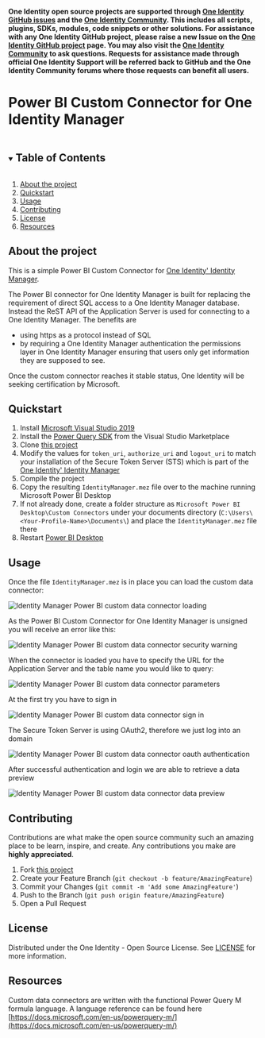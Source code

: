 **One Identity open source projects are supported through [One Identity GitHub issues](https://github.com/OneIdentity/IdentityManager.PowerBI/issues) and the [One Identity Community](https://www.oneidentity.com/community/). This includes all scripts, plugins, SDKs, modules, code snippets or other solutions. For assistance with any One Identity GitHub project, please raise a new Issue on the [One Identity GitHub project](https://github.com/OneIdentity/IdentityManager.PowerBI/issues) page. You may also visit the [One Identity Community](https://www.oneidentity.com/community/) to ask questions.  Requests for assistance made through official One Identity Support will be referred back to GitHub and the One Identity Community forums where those requests can benefit all users.**

# Power BI Custom Connector for One Identity Manager

<!-- TABLE OF CONTENTS -->
<details open="open">
  <summary><h2 style="display: inline-block">Table of Contents</h2></summary>
  <ol>
    <li><a href="#about-the-project">About the project</a></li>
    <li><a href="#quickstart">Quickstart</a></li>    
    <li><a href="#usage">Usage</a></li>
    <li><a href="#contributing">Contributing</a></li>
    <li><a href="#license">License</a></li>
    <li><a href="#resources">Resources</a></li>
  </ol>
</details>

<!-- ABOUT THE PROJECT -->
## About the project

This is a simple Power BI Custom Connector for [One Identity' Identity Manager](https://www.oneidentity.com/products/identity-manager/).

The Power BI connector for One Identity Manager is built for replacing the requirement of direct SQL access to a One Identity Manager database. Instead the ReST API of the Application Server is used for connecting to a One Identity Manager. The benefits are
  - using https as a protocol instead of SQL
  - by requiring a One Identity Manager authentication the permissions layer in One Identity Manager ensuring that users only get information they are supposed to see.

Once the custom connector reaches it stable status, One Identity will be seeking certification by Microsoft.

<!-- GETTING STARTED -->
## Quickstart

1. Install [Microsoft Visual Studio 2019](https://visualstudio.microsoft.com/vs/)
2. Install the [Power Query SDK](https://aka.ms/powerquerysdk) from the Visual Studio Marketplace
3. Clone [this project](https://github.com/OneIdentity/IdentityManager.PowerBI)
4. Modify the values for `token_uri`, `authorize_uri` and `logout_uri` to match your installation of the Secure Token Server (STS) which is part of the [One Identity' Identity Manager](https://www.oneidentity.com/products/identity-manager/)
5. Compile the project
6. Copy the resulting `IdentityManager.mez` file over to the machine running Microsoft Power BI Desktop
7. If not already done, create a folder structure as `Microsoft Power BI Desktop\Custom Connectors` under your documents directory (`C:\Users\<Your-Profile-Name>\Documents\`) and place the `IdentityManager.mez` file there
8. Restart [Power BI Desktop](https://powerbi.microsoft.com/en-us/)

<!-- USAGE EXAMPLES -->
## Usage

Once the file `IdentityManager.mez` is in place you can load the custom data connector:

![Identity Manager Power BI custom data connector loading](img/identity_manager_power_bi-_custom_data_connector_selection.png)

As the Power BI Custom Connector for One Identity Manager is unsigned you will receive an error like this:

![Identity Manager Power BI custom data connector security warning](img/identity_manager_power_bi-_custom_data_connector_security_warning.png)

When the connector is loaded you have to specify the URL for the Application Server and the table name you would like to query:

![Identity Manager Power BI custom data connector parameters](img/identity_manager_power_bi-_custom_data_connector_parameter.png)

At the first try you have to sign in

![Identity Manager Power BI custom data connector sign in](img/identity_manager_power_bi-_custom_data_sign_in.png)

The Secure Token Server is using OAuth2, therefore we just log into an domain

![Identity Manager Power BI custom data connector oauth authentication](img/identity_manager_power_bi-_custom_data_connector_oauth.png)

After successful authentication and login we are able to retrieve a data preview

![Identity Manager Power BI custom data connector data preview](img/identity_manager_power_bi-_custom_data_connector_data_preview.png)

<!-- CONTRIBUTING -->
## Contributing

Contributions are what make the open source community such an amazing place to be learn, inspire, and create. Any contributions you make are **highly appreciated**.

1. Fork [this project](https://github.com/OneIdentity/IdentityManager.PowerBI)
2. Create your Feature Branch (`git checkout -b feature/AmazingFeature`)
3. Commit your Changes (`git commit -m 'Add some AmazingFeature'`)
4. Push to the Branch (`git push origin feature/AmazingFeature`)
5. Open a Pull Request

<!-- LICENSE -->
## License

Distributed under the One Identity - Open Source License. See [LICENSE](LICENSE) for more information.

<!-- RESOURCES -->
## Resources

Custom data connectors are written with the functional Power Query M formula language. A language reference can be found here [https://docs.microsoft.com/en-us/powerquery-m/](https://docs.microsoft.com/en-us/powerquery-m/)
